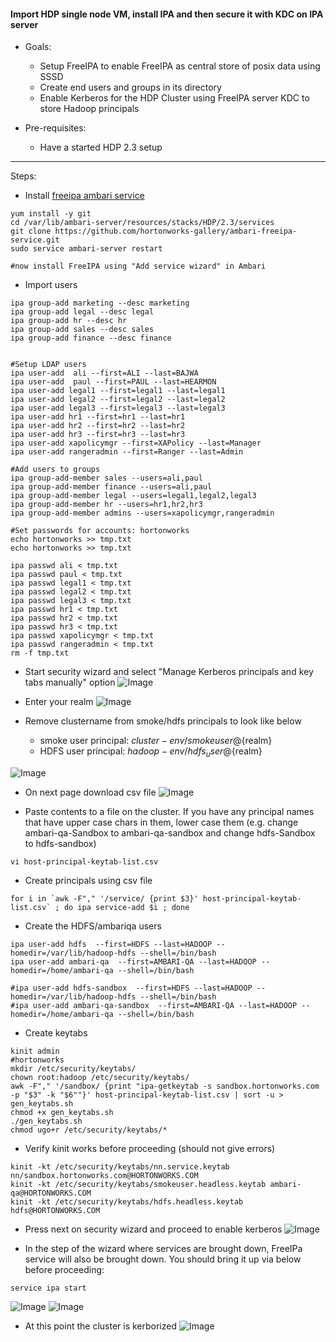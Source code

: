 ####  Import HDP single node VM, install IPA and then secure it with KDC on IPA server  

- Goals: 
  - Setup FreeIPA to enable FreeIPA as central store of posix data using SSSD
  - Create end users and groups in its directory 
  - Enable Kerberos for the HDP Cluster using FreeIPA server KDC to store Hadoop principals
  
- Pre-requisites: 
  - Have a started HDP 2.3 setup 

-----------------------

Steps:

- Install [freeipa ambari service](https://github.com/hortonworks-gallery/ambari-freeipa-service)
```
yum install -y git
cd /var/lib/ambari-server/resources/stacks/HDP/2.3/services
git clone https://github.com/hortonworks-gallery/ambari-freeipa-service.git   
sudo service ambari-server restart

#now install FreeIPA using "Add service wizard" in Ambari
```
- Import users
```
ipa group-add marketing --desc marketing
ipa group-add legal --desc legal
ipa group-add hr --desc hr
ipa group-add sales --desc sales
ipa group-add finance --desc finance


#Setup LDAP users
ipa user-add  ali --first=ALI --last=BAJWA
ipa user-add  paul --first=PAUL --last=HEARMON
ipa user-add legal1 --first=legal1 --last=legal1
ipa user-add legal2 --first=legal2 --last=legal2
ipa user-add legal3 --first=legal3 --last=legal3
ipa user-add hr1 --first=hr1 --last=hr1
ipa user-add hr2 --first=hr2 --last=hr2
ipa user-add hr3 --first=hr3 --last=hr3
ipa user-add xapolicymgr --first=XAPolicy --last=Manager
ipa user-add rangeradmin --first=Ranger --last=Admin

#Add users to groups
ipa group-add-member sales --users=ali,paul
ipa group-add-member finance --users=ali,paul
ipa group-add-member legal --users=legal1,legal2,legal3
ipa group-add-member hr --users=hr1,hr2,hr3
ipa group-add-member admins --users=xapolicymgr,rangeradmin

#Set passwords for accounts: hortonworks
echo hortonworks >> tmp.txt
echo hortonworks >> tmp.txt

ipa passwd ali < tmp.txt
ipa passwd paul < tmp.txt
ipa passwd legal1 < tmp.txt
ipa passwd legal2 < tmp.txt
ipa passwd legal3 < tmp.txt
ipa passwd hr1 < tmp.txt
ipa passwd hr2 < tmp.txt
ipa passwd hr3 < tmp.txt
ipa passwd xapolicymgr < tmp.txt
ipa passwd rangeradmin < tmp.txt
rm -f tmp.txt
```

- Start security wizard and select "Manage Kerberos principals and key tabs manually" option
![Image](../master/screenshots/2.3-ipa-kerb-1.png?raw=true)

- Enter your realm
![Image](../master/screenshots/2.3-ipa-kerb-2.png?raw=true)

- Remove clustername from smoke/hdfs principals to look like below
  - smoke user principal: ${cluster-env/smokeuser}@${realm}
  - HDFS user principal: ${hadoop-env/hdfs_user}@${realm}

![Image](../master/screenshots/2.3-ipa-kerb-3.png?raw=true)

- On next page download csv file
![Image](../master/screenshots/2.3-ipa-kerb-4.png?raw=true)

-  Paste contents to a file on the cluster. If you have any principal names that have upper case chars in them, lower case them (e.g. change ambari-qa-Sandbox to ambari-qa-sandbox and change hdfs-Sandbox to hdfs-sandbox)
```
vi host-principal-keytab-list.csv
```

- Create principals using csv file
```
for i in `awk -F"," '/service/ {print $3}' host-principal-keytab-list.csv` ; do ipa service-add $i ; done
```

- Create the HDFS/ambariqa users
```
ipa user-add hdfs  --first=HDFS --last=HADOOP --homedir=/var/lib/hadoop-hdfs --shell=/bin/bash 
ipa user-add ambari-qa  --first=AMBARI-QA --last=HADOOP --homedir=/home/ambari-qa --shell=/bin/bash 

#ipa user-add hdfs-sandbox  --first=HDFS --last=HADOOP --homedir=/var/lib/hadoop-hdfs --shell=/bin/bash 
#ipa user-add ambari-qa-sandbox  --first=AMBARI-QA --last=HADOOP --homedir=/home/ambari-qa --shell=/bin/bash 
```

- Create keytabs
```
kinit admin
#hortonworks
mkdir /etc/security/keytabs/
chown root:hadoop /etc/security/keytabs/
awk -F"," '/sandbox/ {print "ipa-getkeytab -s sandbox.hortonworks.com -p "$3" -k "$6""}' host-principal-keytab-list.csv | sort -u > gen_keytabs.sh
chmod +x gen_keytabs.sh
./gen_keytabs.sh
chmod ugo+r /etc/security/keytabs/*
```

- Verify kinit works before proceeding (should not give errors)
```
kinit -kt /etc/security/keytabs/nn.service.keytab nn/sandbox.hortonworks.com@HORTONWORKS.COM
kinit -kt /etc/security/keytabs/smokeuser.headless.keytab ambari-qa@HORTONWORKS.COM
kinit -kt /etc/security/keytabs/hdfs.headless.keytab hdfs@HORTONWORKS.COM
```
- Press next on security wizard and proceed to enable kerberos
![Image](../master/screenshots/2.3-ipa-kerb-stop.png?raw=true)

- In the step of the wizard where services are brought down, FreeIPa service will also be brought down. You should bring it up via below before proceeding:
```
service ipa start
```
![Image](../master/screenshots/2.3-ipa-kerb-5.png?raw=true)
![Image](../master/screenshots/2.3-ipa-kerb-6.png?raw=true)

- At this point the cluster is kerborized
![Image](../master/screenshots/2.3-ipa-kerb-7.png?raw=true)
